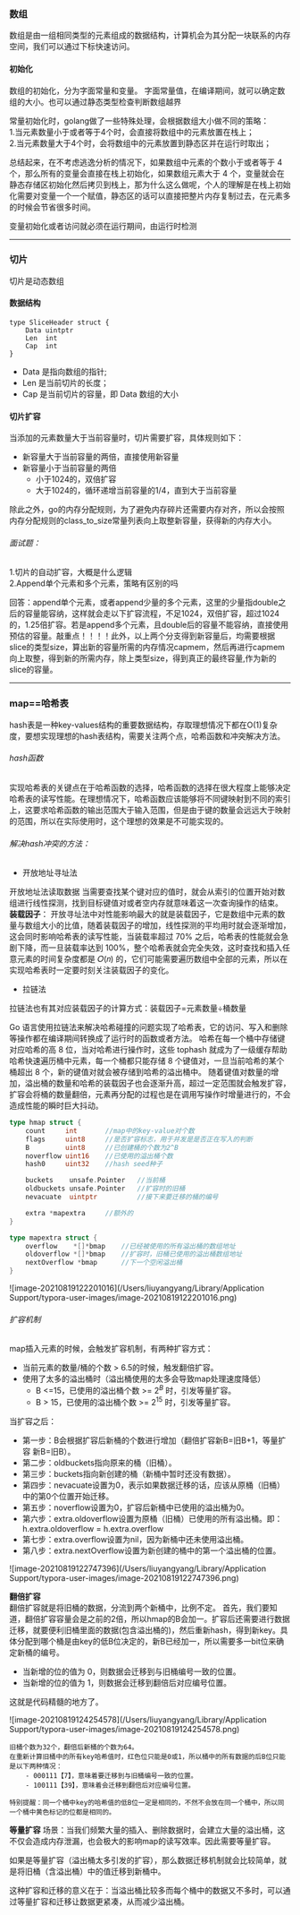 ### 数组
数组是由一组相同类型的元素组成的数据结构，计算机会为其分配一块联系的内存空间，我们可以通过下标快速访问。

#### 初始化
数组的初始化，分为字面常量和变量。
字面常量值，在编译期间，就可以确定数组的大小。也可以通过静态类型检查判断数组越界

常量初始化时，golang做了一些特殊处理，会根据数组大小做不同的策略：   
1.当元素数量小于或者等于4个时，会直接将数组中的元素放置在栈上；    
2.当元素数量大于4个时，会将数组中的元素放置到静态区并在运行时取出；    

总结起来，在不考虑逃逸分析的情况下，如果数组中元素的个数小于或者等于 4 个，那么所有的变量会直接在栈上初始化，如果数组元素大于 4 个，变量就会在静态存储区初始化然后拷贝到栈上，那为什么这么做呢，个人的理解是在栈上初始化需要对变量一个一个赋值，静态区的话可以直接把整片内存复制过去，在元素多的时候会节省很多时间。

变量初始化或者访问就必须在运行期间，由运行时检测

---


### 切片

切片是动态数组

#### 数据结构

```
type SliceHeader struct {
	Data uintptr
	Len  int
	Cap  int
}
```
- Data 是指向数组的指针;
- Len 是当前切片的长度；
- Cap 是当前切片的容量，即 Data 数组的大小


#### 切片扩容
当添加的元素数量大于当前容量时，切片需要扩容，具体规则如下：
- 新容量大于当前容量的两倍，直接使用新容量
- 新容量小于当前容量的两倍
    - 小于1024的，双倍扩容
    - 大于1024的，循环递增当前容量的1/4，直到大于当前容量

除此之外，go的内存分配规则，为了避免内存碎片还需要内存对齐，所以会按照内存分配规则的class_to_size常量列表向上取整新容量，获得新的内存大小。

###### 面试题：
1.切片的自动扩容，大概是什么逻辑   
2.Append单个元素和多个元素，策略有区别的吗   

回答：append单个元素，或者append少量的多个元素，这里的少量指double之后的容量能容纳，这样就会走以下扩容流程，不足1024，双倍扩容，超过1024的，1.25倍扩容。若是append多个元素，且double后的容量不能容纳，直接使用预估的容量。敲重点！！！！此外，以上两个分支得到新容量后，均需要根据slice的类型size，算出新的容量所需的内存情况capmem，然后再进行capmem向上取整，得到新的所需内存，除上类型size，得到真正的最终容量,作为新的slice的容量。

---

### map==哈希表


hash表是一种key-values结构的重要数据结构，存取理想情况下都在O(1)复杂度，要想实现理想的hash表结构，需要关注两个点，哈希函数和冲突解决方法。

###### hash函数
实现哈希表的关键点在于哈希函数的选择，哈希函数的选择在很大程度上能够决定哈希表的读写性能。在理想情况下，哈希函数应该能够将不同键映射到不同的索引上，这要求哈希函数的输出范围大于输入范围，但是由于键的数量会远远大于映射的范围，所以在实际使用时，这个理想的效果是不可能实现的。


###### 解决hash冲突的方法：

- 开放地址寻址法

开放地址法读取数据
当需要查找某个键对应的值时，就会从索引的位置开始对数组进行线性探测，找到目标键值对或者空内存就意味着这一次查询操作的结束。   
**装载因子**：
开放寻址法中对性能影响最大的就是装载因子，它是数组中元素的数量与数组大小的比值，随着装载因子的增加，线性探测的平均用时就会逐渐增加，这会同时影响哈希表的读写性能，当装载率超过 70% 之后，哈希表的性能就会急剧下降，而一旦装载率达到 100%，整个哈希表就会完全失效，这时查找和插入任意元素的时间复杂度都是 𝑂(𝑛) 的，它们可能需要遍历数组中全部的元素，所以在实现哈希表时一定要时刻关注装载因子的变化。

- 拉链法

拉链法也有其对应装载因子的计算方式：装载因子=元素数量÷桶数量   

Go 语言使用拉链法来解决哈希碰撞的问题实现了哈希表，它的访问、写入和删除等操作都在编译期间转换成了运行时的函数或者方法。
哈希在每一个桶中存储键对应哈希的高 8 位，当对哈希进行操作时，这些 tophash 就成为了一级缓存帮助哈希快速遍历桶中元素，每一个桶都只能存储 8 个键值对，一旦当前哈希的某个桶超出 8 个，新的键值对就会被存储到哈希的溢出桶中。
随着键值对数量的增加，溢出桶的数量和哈希的装载因子也会逐渐升高，超过一定范围就会触发扩容，扩容会将桶的数量翻倍，元素再分配的过程也是在调用写操作时增量进行的，不会造成性能的瞬时巨大抖动。

```go
type hmap struct {
	count     int       //map中的key-value对个数
	flags     uint8     //是否扩容标志，用于并发是是否正在写入的判断
	B         uint8     //已创建桶的个数为2^B
	noverflow uint16    //已使用的溢出桶个数
	hash0     uint32    //hash seed种子

	buckets    unsafe.Pointer   //当前桶
	oldbuckets unsafe.Pointer   //扩容时的旧桶
	nevacuate  uintptr          //接下来要迁移的桶的编号

	extra *mapextra     //额外的
}

type mapextra struct {
	overflow    *[]*bmap    //已经被使用的所有溢出桶的数组地址
	oldoverflow *[]*bmap    //扩容时，旧桶已使用的溢出桶数组地址
	nextOverflow *bmap      //下一个空闲溢出桶
}

```

![image-20210819122201016](/Users/liuyangyang/Library/Application Support/typora-user-images/image-20210819122201016.png)

###### 扩容机制

map插入元素的时候，会触发扩容机制，有两种扩容方式：
- 当前元素的数量/桶的个数 > 6.5的时候，触发翻倍扩容。
- 使用了太多的溢出桶时（溢出桶使用的太多会导致map处理速度降低）   
    - B <=15，已使用的溢出桶个数 >= $2^B$ 时，引发等量扩容。
    - B > 15，已使用的溢出桶个数 >= $2^{15}$ 时，引发等量扩容。

当扩容之后：

- 第一步：B会根据扩容后新桶的个数进行增加（翻倍扩容新B=旧B+1，等量扩容 新B=旧B）。
- 第二步：oldbuckets指向原来的桶（旧桶）。
- 第三步：buckets指向新创建的桶（新桶中暂时还没有数据）。
- 第四步：nevacuate设置为0，表示如果数据迁移的话，应该从原桶（旧桶）中的第0个位置开始迁移。
- 第五步：noverflow设置为0，扩容后新桶中已使用的溢出桶为0。
- 第六步：extra.oldoverflow设置为原桶（旧桶）已使用的所有溢出桶。即：h.extra.oldoverflow = h.extra.overflow
- 第七步：extra.overflow设置为nil，因为新桶中还未使用溢出桶。
- 第八步：extra.nextOverflow设置为新创建的桶中的第一个溢出桶的位置。

![image-20210819122747396](/Users/liuyangyang/Library/Application Support/typora-user-images/image-20210819122747396.png)

**翻倍扩容**   
翻倍扩容就是将旧桶的数据，分流到两个新桶中，比例不定。
首先，我们要知道，翻倍扩容容量会是之前的2倍，所以hmap的B会加一。扩容后还需要进行数据迁移，就要便利旧桶里面的数据(包含溢出桶的)，然后重新hash，得到新key。具体分配到哪个桶是由key的低B位决定的，新B已经加一，所以需要多一bit位来确定新桶的编号。

- 当新增的位的值为 0，则数据会迁移到与旧桶编号一致的位置。
- 当新增的位的值为 1，则数据会迁移到翻倍后对应编号位置。

这就是代码精髓的地方了。

![image-20210819124254578](/Users/liuyangyang/Library/Application Support/typora-user-images/image-20210819124254578.png)


```
旧桶个数为32个，翻倍后新桶的个数为64。
在重新计算旧桶中的所有key哈希值时，红色位只能是0或1，所以桶中的所有数据的后B位只能是以下两种情况：
	- 000111【7】，意味着要迁移到与旧桶编号一致的位置。
	- 100111【39】，意味着会迁移到翻倍后对应编号位置。
	
特别提醒：同一个桶中key的哈希值的低B位一定是相同的，不然不会放在同一个桶中，所以同一个桶中黄色标记的位都是相同的。
```

**等量扩容**
场景：当我们频繁大量的插入、删除数据时，会建立大量的溢出桶，这不仅会造成内存泄漏，也会极大的影响map的读写效率。因此需要等量扩容。

如果是等量扩容（溢出桶太多引发的扩容），那么数据迁移机制就会比较简单，就是将旧桶（含溢出桶）中的值迁移到新桶中。

这种扩容和迁移的意义在于：当溢出桶比较多而每个桶中的数据又不多时，可以通过等量扩容和迁移让数据更紧凑，从而减少溢出桶。

